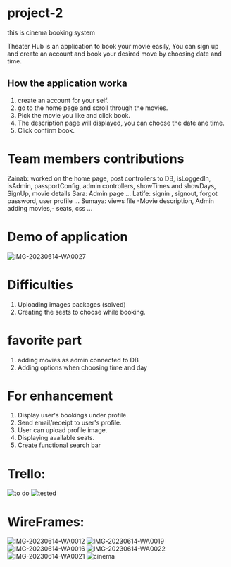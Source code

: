 # project-2
this is cinema booking system 

Theater Hub is an application to book your movie easily, You can sign up and create an account and book your desired move by choosing date and time.


## How the application worka
1. create an account for your self.
2. go to the home page and scroll through the movies. 
3. Pick the movie you like and click book.
4. The description page will displayed, you can choose the date ane time.
5. Click confirm book.

# Team members contributions

Zainab: worked on the home page, post controllers to DB, isLoggedIn, isAdmin, passportConfig, admin controllers, showTimes and showDays, SignUp, movie details
Sara: Admin page ...
Latife: signin , signout, forgot password, user profile ...
Sumaya: views file -Movie description, Admin adding movies,- seats, css ...


# Demo of application
![IMG-20230614-WA0027](https://media.git.generalassemb.ly/user/49241/files/db62938b-c1e4-41b5-a9aa-ff8d1218c969)




# Difficulties
1. Uploading images packages (solved)
2. Creating the seats to choose while booking.

# favorite part
1. adding movies as admin connected to DB
2. Adding options when choosing time and day

# For enhancement
1. Display user's bookings under profile.
2. Send email/receipt to user's profile.
4. User can upload profile image.
5. Displaying available seats.
6. Create functional search bar

# Trello:
![to do](https://media.git.generalassemb.ly/user/49241/files/15666dfd-c170-4ef7-bc46-2466bb134379)
![tested](https://media.git.generalassemb.ly/user/49241/files/bb52a8a6-8419-4e7b-9c84-d54efcb73e29)

# WireFrames:

![IMG-20230614-WA0012](https://media.git.generalassemb.ly/user/49241/files/66df6248-57ad-4201-80e5-fcc491504886)
![IMG-20230614-WA0019](https://media.git.generalassemb.ly/user/49241/files/a1672148-3574-4e27-8ef8-333dc426a249)
![IMG-20230614-WA0016](https://media.git.generalassemb.ly/user/49241/files/4779d77c-242f-4b4a-ab3f-006ce3ff433a)
![IMG-20230614-WA0022](https://media.git.generalassemb.ly/user/49241/files/d72b834c-7e99-4848-bc32-65071c55a09b)
![IMG-20230614-WA0021](https://media.git.generalassemb.ly/user/49241/files/64915454-d481-4ae5-a834-76407c3db2c0)
![cinema](https://media.git.generalassemb.ly/user/49241/files/38b1b9aa-8fcd-4cc2-b42d-50647c8ae3a2)





